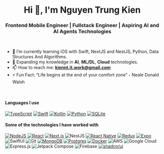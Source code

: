 <h1 align="center">Hi 👋, I'm Nguyen Trung Kien</h1>
<h3 align="center">Frontend Mobile Engineer | Fullstack Engineer | Aspiring AI and AI Agents Technologies</h3>
<br>

- 🌱 I’m currently learning iOS with Swift, NextJS and NestJS, Python, Data Structures And Algorithms.  
- 🚀 Expanding my knowledge in **AI**, **ML/DL**, **Cloud** technologies.  
- 📫 How to reach me: **kiennt.it.work@gmail.com**  
- ⚡ Fun Fact: “Life begins at the end of your comfort zone” - Neale Donald Walsh  

<br>

#### Languages I use
[![TypeScript](https://img.shields.io/badge/TypeScript-3178C6?logo=typescript&logoColor=fff)](#)
[![Swift](https://img.shields.io/badge/Swift-F54A2A?logo=swift&logoColor=white)](#)
[![Kotlin](https://img.shields.io/badge/Kotlin-%237F52FF.svg?logo=kotlin&logoColor=white)](#)
[![Python](https://img.shields.io/badge/Python-3776AB?logo=python&logoColor=fff)](#)
[![SQLite](https://img.shields.io/badge/SQLite-%2307405e.svg?logo=sqlite&logoColor=white)](#)

#### Some of the technologies I have worked with
[![NodeJS](https://img.shields.io/badge/Node.js-6DA55F?logo=node.js&logoColor=white)](#)
[![React](https://img.shields.io/badge/React-%2320232a.svg?logo=react&logoColor=%2361DAFB)](#)
[![Next.js](https://img.shields.io/badge/Next.js-black?logo=next.js&logoColor=white)](#)
![NestJS](https://img.shields.io/badge/-NestJs-ea2845?style=flat-square&logo=nestjs&logoColor=white)
[![React Native](https://img.shields.io/badge/React_Native-%2320232a.svg?logo=react&logoColor=%2361DAFB)](#)
[![Redux](https://img.shields.io/badge/Redux-764ABC?logo=redux&logoColor=fff)](#)
[![Expo](https://img.shields.io/badge/Expo-000020?logo=expo&logoColor=fff)](#)
![SwiftUI](https://img.shields.io/badge/-SwiftUI-222222?style=flat&logo=swift&logoColor=orange)
![Git](https://img.shields.io/badge/-Git-222222?style=flat&logo=git&logoColor=F05032)
[![MongoDB](https://img.shields.io/badge/MongoDB-%234ea94b.svg?logo=mongodb&logoColor=white)](#)
[![Postgres](https://img.shields.io/badge/Postgres-%23316192.svg?logo=postgresql&logoColor=white)](#)
[![Docker](https://img.shields.io/badge/Docker-2496ED?logo=docker&logoColor=fff)](#)
![AWS](https://img.shields.io/badge/AWS-232F3E?style=flat&logo=amazonwebservices&logoColor=white)
![Google Cloud](https://img.shields.io/badge/Google%20Cloud-black?style=flat-square&logo=google-cloud)
![Express.js](https://img.shields.io/badge/-Express.js-222222?style=flat&logo=express&logoColor=white)
![Jetpack Compose](https://img.shields.io/badge/-Jetpack%20Compose-222222?style=flat&logo=android&logoColor=3DDC84)
![Firebase](https://img.shields.io/badge/Firebase-222222?style=flat-square&logo=firebase)
[![shadcn/ui](https://img.shields.io/badge/shadcn%2Fui-000?logo=shadcnui&logoColor=fff)](#)


